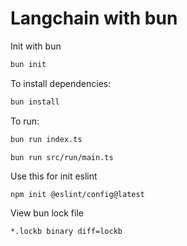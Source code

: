 # Langchain with bun

Init with bun
```bash
bun init
```

To install dependencies:

```bash
bun install
```

To run:

```bash
bun run index.ts
```

```bash
bun run src/run/main.ts
```

Use this for init eslint

```
npm init @eslint/config@latest
```


View bun lock file

```
*.lockb binary diff=lockb
```